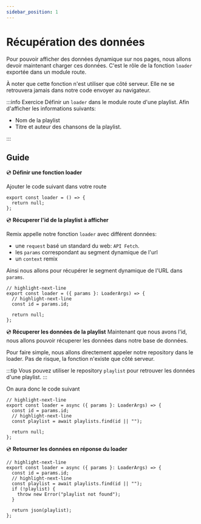 ```yaml
---
sidebar_position: 1
---
```


# Récupération des données

Pour pouvoir afficher des données dynamique sur nos pages, nous allons devoir maintenant charger ces données. C'est le rôle de la fonction `loader` exportée dans un module route.

À noter que cette fonction n'est utiliser que côté serveur. Elle ne se retrouvera jamais dans notre code envoyer au navigateur.

:::info Exercice
Définir un `loader` dans le module route d'une playlist. Afin d'afficher les informations suivants:

- Nom de la playlist
- Titre et auteur des chansons de la playlist.

:::

## Guide

💿 **Définir une fonction loader**

Ajouter le code suivant dans votre route

```tsx title="app/routes/_layout.playlists.$id.tsx"
export const loader = () => {
  return null;
};
```

💿 **Récuperer l'id de la playlist à afficher**

Remix appelle notre fonction `loader` avec différent données:

- une `request` basé un standard du web: `API Fetch`.
- les `params` correspondant au segment dynamique de l'url
- un `context` remix

Ainsi nous allons pour récupérer le segment dynamique de l'URL dans `params`.

```tsx title="app/routes/_layout.playlists.$id.tsx"
// highlight-next-line
export const loader = ({ params }: LoaderArgs) => {
  // highlight-next-line
  const id = params.id;

  return null;
};
```

💿 **Récuperer les données de la playlist**
Maintenant que nous avons l'id, nous allons pouvoir récuperer les données dans notre base de données.

Pour faire simple, nous allons directement appeler notre repository dans le loader. Pas de risque, la fonction n'existe que côté serveur.

:::tip
Vous pouvez utiliser le repository `playlist` pour retrouver les données d'une playlist.
:::

On aura donc le code suivant

```tsx title="app/routes/_layout.playlists.$id.tsx"
// highlight-next-line
export const loader = async ({ params }: LoaderArgs) => {
  const id = params.id;
  // highlight-next-line
  const playlist = await playlists.find(id || "");

  return null;
};
```

💿 **Retourner les données en réponse du loader**

```tsx title="app/routes/_layout.playlists.$id.tsx"
// highlight-next-line
export const loader = async ({ params }: LoaderArgs) => {
  const id = params.id;
  // highlight-next-line
  const playlist = await playlists.find(id || "");
  if (!playlist) {
    throw new Error("playlist not found");
  }

  return json(playlist);
};
```
